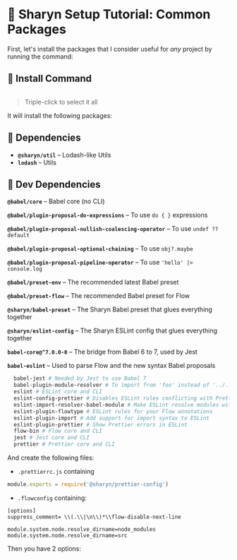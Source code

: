 # 🌹 Sharyn Setup Tutorial: Common Packages

First, let's install the packages that I consider useful for _any_ project by running the command:

## 🌹 Install Command

```bash

```

> Triple-click to select it all

It will install the following packages:

## 🌹 Dependencies

- **`@sharyn/util`** – Lodash-like Utils
- **`lodash`** – Utils

## 🌹 Dev Dependencies

**`@babel/core`** – Babel core (no CLI)

**`@babel/plugin-proposal-do-expressions`** – To use `do { }` expressions

**`@babel/plugin-proposal-nullish-coalescing-operator`** – To use `undef ?? default`

**`@babel/plugin-proposal-optional-chaining`** – To use `obj?.maybe`

**`@babel/plugin-proposal-pipeline-operator`** – To use `'hello' |> console.log`

**`@babel/preset-env`** – The recommended latest Babel preset

**`@babel/preset-flow`** – The recommended Babel preset for Flow

**`@sharyn/babel-preset`** – The Sharyn Babel preset that glues everything together

**`@sharyn/eslint-config`** – The Sharyn ESLint config that glues everything together

**`babel-core@^7.0.0-0`** – The bridge from Babel 6 to 7, used by Jest

**`babel-eslint`** – Used to parse Flow and the new syntax Babel proposals

```bash
  babel-jest # Needed by Jest to use Babel 7
  babel-plugin-module-resolver # To import from 'foo' instead of '../../foo'
  eslint # ESLint core and CLI
  eslint-config-prettier # Disables ESLint rules conflicting with Prettier
  eslint-import-resolver-babel-module # Make ESLint resolve modules with babel-plugin-module-resolver
  eslint-plugin-flowtype # ESLint rules for your Flow annotations
  eslint-plugin-import # Add support for import syntax to ESLint
  eslint-plugin-prettier # Show Prettier errors in ESLint
  flow-bin # Flow core and CLI
  jest # Jest core and CLI
  prettier # Prettier core and CLI
```

And create the following files:

- `.prettierrc.js` containing

```js
module.exports = require('@sharyn/prettier-config')
```

- `.flowconfig` containing:

```
[options]
suppress_comment= \\(.\\|\n\\)*\\flow-disable-next-line

module.system.node.resolve_dirname=node_modules
module.system.node.resolve_dirname=src
```


Then you have 2 options:
